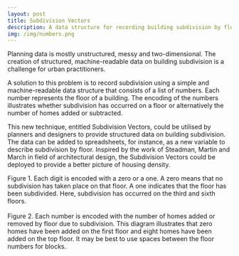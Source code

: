 ```yaml
---
layout: post
title: Subdivision Vectors
description: A data structure for recording building subdivision by floor
img: /img/numbers.png
---
```


Planning data is mostly unstructured, messy and two-dimensional. The creation of structured, machine-readable data on building subdivision is a challenge for urban practitioners.

A solution to this problem is to record subdivision using a simple and machine-readable data structure that consists of a list of numbers. Each number represents the floor of a building. The encoding of the numbers illustrates whether subdivision has occurred on a floor or alternatively the number of homes added or subtracted.

This new technique, entitled Subdivision Vectors, could be utilised by planners and designers to provide structured data on building subdivision. The data can be added to spreadsheets, for instance, as a new variable to describe subdivision by floor. Inspired by the work of Steadman, Martin and March in field of architectural design, the Subdivision Vectors could be deployed to provide a better picture of housing density.

<div class="col">
	<img class="col" src="{{ site.baseurl }}/img/subdivision_vectors.png" alt="" title=""/>
</div>

<div class="col three caption">
	Figure 1. Each digit is encoded with a zero or a one. A zero means that no subdivision has taken place on that floor. A one indicates that the floor has been subdivided. Here, subdivision has occurred on the third and sixth floors.
</div>

<br>

<div class="col">
	<img class="col" src="{{ site.baseurl }}/img/subdivision_vectors_homes.png" alt="" title=""/>
</div>

<div class="col three caption">
	Figure 2. Each number is encoded with the number of homes added or removed by floor due to subdivision. This diagram illustrates that zero homes have been added on the first floor and eight homes have been added on the top floor. It may be best to use spaces between the floor numbers for blocks.
</div>
